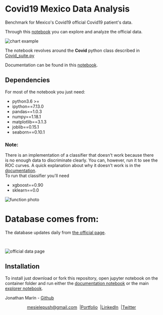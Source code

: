 # Covid19 Mexico Data Analysis
 Benchmark for Mexico's Covid19 official Covid19 patient's data.

Through this [notebook](https://github.com/mesielepush/Covid19-Mexico-Data-Analysis-Jupyter-Notebook/blob/master/MexicoCovidDescriptiveGeneral.ipynb) you can explore and analyze the official data.

![chart example](https://i.imgur.com/clRO6fP.png)

The notebook revolves around the **Covid** python class described in [Covid_suite.py](https://github.com/mesielepush/Covid19-Mexico-Data-Analysis-Jupyter-Notebook/blob/master/Covid_suite.py)

Documentation can be found in this [notebook](https://github.com/mesielepush/Covid19-Mexico-Data-Analysis-Jupyter-Notebook/blob/master/Documentation%20for%20Covid%20Class.ipynb).  

## Dependencies

For most of the notebook you just need:

* python3.6 >=
* ipython==7.13.0
* pandas==1.0.3
* numpy==1.18.1
* matplotlib==3.1.3
* joblib==0.15.1
* seaborn==0.10.1

### Note:
There is an implementation of a classifier that doesn't work because there is no enough data to discriminate clearly. You can, however, run it to see the ROC curves. A quick explanation about why it doesn't work is in the [documentation](https://github.com/mesielepush/Covid19-Mexico-Data-Analysis-Jupyter-Notebook/blob/master/Documentation%20for%20Covid%20Class.ipynb).  
To run that classifier you'll need

* xgboost==0.90
* sklearn==0.0

![function photo](https://i.imgur.com/uAcop03.png)

# Database comes from:
The database updates daily from [the official page](https://coronavirus.gob.mx/datos/#DownZCSV).

<br>

![official data page](https://i.imgur.com/Z6JoKG0.png)

## Installation

To install just download or fork this repository, open jupyter notebook on the container folder and run either the [documentation notebook](https://github.com/mesielepush/Covid19-Mexico-Data-Analysis-Jupyter-Notebook/blob/master/Documentation%20for%20Covid%20Class.ipynb) or the main [explorer notebook](https://github.com/mesielepush/Covid19-Mexico-Data-Analysis-Jupyter-Notebook/blob/master/Documentation%20for%20Covid%20Class.ipynb).  

Jonathan Marín - [Github](https://github.com/mesielepush)

</p>
<p align="center" style="display: flex; justify-content: center; align-items: center;">
    <a target="_blank" href="https://mail.google.com/mail/?view=cm&fs=1&tf=1&to=mesielepush@gmail.com">
      mesielepush@gmail.com
    </a> &nbsp; |
    <a target="_blank" href="https://github.com/mesielepush?tab=repositories">
       Portfolio
    </a> &nbsp; |
    <a target="_blank" href="https://www.linkedin.com/in/jonathan-nava-mar%C3%ADn-94659318b/">
      LinkedIn
    </a> &nbsp; |
    <a target="_blank" href="">
      Twitter
    </a>
</p>
